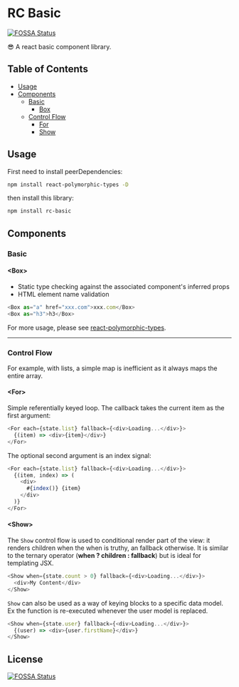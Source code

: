 # RC Basic
[![FOSSA Status](https://app.fossa.com/api/projects/git%2Bgithub.com%2F0x219%2Frc-basic.svg?type=shield)](https://app.fossa.com/projects/git%2Bgithub.com%2F0x219%2Frc-basic?ref=badge_shield)


😎 A react basic component library.

## Table of Contents

- [Usage](#usage)
- [Components](#components)
  - [Basic](#basic)
    - [Box]()
  - [Control Flow](#control-flow)
    - [For]()
    - [Show]()

## Usage

First need to install peerDependencies:

```bash
npm install react-polymorphic-types -D
```

then install this library:

```bash
npm install rc-basic
```

## Components

### Basic

#### \<Box\>

- Static type checking against the associated component's inferred props
- HTML element name validation

```js
<Box as="a" href="xxx.com">xxx.com</Box>
<Box as="h3">h3</Box>
```

For more usage, please see [react-polymorphic-types](https://github.com/kripod/react-polymorphic-types).

---

### Control Flow

For example, with lists, a simple map is inefficient as it always maps the entire array.

#### \<For\>

Simple referentially keyed loop. The callback takes the current item as the first argument:

```js
<For each={state.list} fallback={<div>Loading...</div>}>
  {(item) => <div>{item}</div>}
</For>
```

The optional second argument is an index signal:

```js
<For each={state.list} fallback={<div>Loading...</div>}>
  {(item, index) => (
    <div>
      #{index()} {item}
    </div>
  )}
</For>
```

#### \<Show\>

The `Show` control flow is used to conditional render part of the view: it renders children when the when is truthy, an fallback otherwise. It is similar to the ternary operator (**when ? children : fallback**) but is ideal for templating JSX.

```js
<Show when={state.count > 0} fallback={<div>Loading...</div>}>
  <div>My Content</div>
</Show>
```

`Show` can also be used as a way of keying blocks to a specific data model. Ex the function is re-executed whenever the user model is replaced.

```js
<Show when={state.user} fallback={<div>Loading...</div>}>
  {(user) => <div>{user.firstName}</div>}
</Show>
```


## License
[![FOSSA Status](https://app.fossa.com/api/projects/git%2Bgithub.com%2F0x219%2Frc-basic.svg?type=large)](https://app.fossa.com/projects/git%2Bgithub.com%2F0x219%2Frc-basic?ref=badge_large)